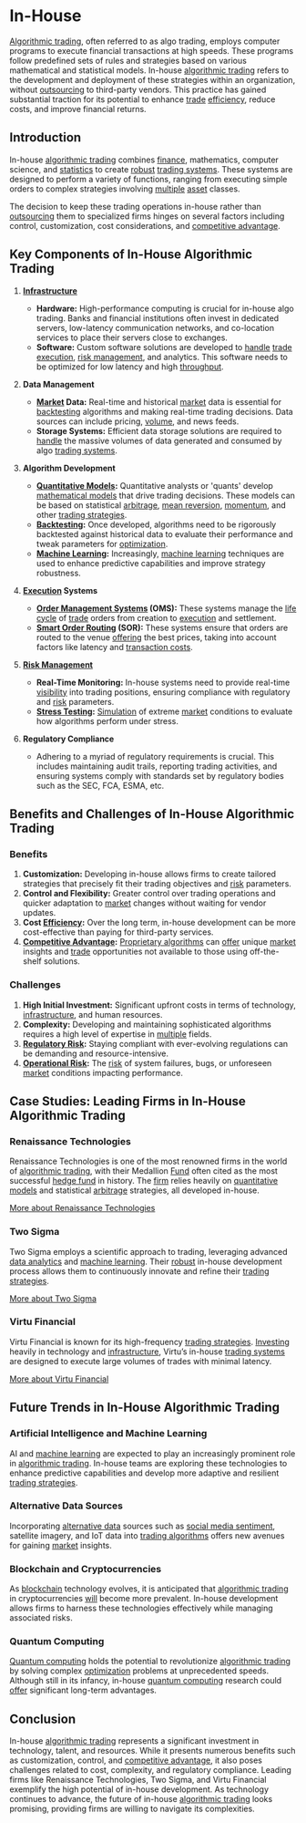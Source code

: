 # In-House

[Algorithmic trading](../a/accountability.md), often referred to as algo trading, employs computer programs to execute financial transactions at high speeds. These programs follow predefined sets of rules and strategies based on various mathematical and statistical models. In-house [algorithmic trading](../a/accountability.md) refers to the development and deployment of these strategies within an organization, without [outsourcing](../o/outsourcing.md) to third-party vendors. This practice has gained substantial traction for its potential to enhance [trade](../t/trade.md) [efficiency](../e/efficiency.md), reduce costs, and improve financial returns.

## Introduction

In-house [algorithmic trading](../a/accountability.md) combines [finance](../f/finance.md), mathematics, computer science, and [statistics](../s/statistics.md) to create [robust](../r/robust.md) [trading systems](../t/trading_systems.md). These systems are designed to perform a variety of functions, ranging from executing simple orders to complex strategies involving [multiple](../m/multiple.md) [asset](../a/asset.md) classes.

The decision to keep these trading operations in-house rather than [outsourcing](../o/outsourcing.md) them to specialized firms hinges on several factors including control, customization, cost considerations, and [competitive advantage](../c/competitive_advantage.md).

## Key Components of In-House Algorithmic Trading

1. **[Infrastructure](../i/infrastructure.md)**
    - **Hardware:** High-performance computing is crucial for in-house algo trading. Banks and financial institutions often invest in dedicated servers, low-latency communication networks, and co-location services to place their servers close to exchanges.
    - **Software:** Custom software solutions are developed to [handle](../h/handle.md) [trade](../t/trade.md) [execution](../e/execution.md), [risk management](../r/risk_management.md), and analytics. This software needs to be optimized for low latency and high [throughput](../t/throughput.md).

2. **Data Management**
    - **[Market](../m/market.md) Data:** Real-time and historical [market](../m/market.md) data is essential for [backtesting](../b/backtesting.md) algorithms and making real-time trading decisions. Data sources can include pricing, [volume](../v/volume.md), and news feeds.
    - **Storage Systems:** Efficient data storage solutions are required to [handle](../h/handle.md) the massive volumes of data generated and consumed by algo [trading systems](../t/trading_systems.md).

3. **Algorithm Development**
    - **[Quantitative Models](../q/quantitative_models.md):** Quantitative analysts or 'quants' develop [mathematical models](../m/mathematical_models_in_trading.md) that drive trading decisions. These models can be based on statistical [arbitrage](../a/arbitrage.md), [mean reversion](../m/mean_reversion.md), [momentum](../m/momentum.md), and other [trading strategies](../t/trading_strategies.md).
    - **[Backtesting](../b/backtesting.md):** Once developed, algorithms need to be rigorously backtested against historical data to evaluate their performance and tweak parameters for [optimization](../o/optimization.md).
    - **[Machine Learning](../m/machine_learning.md):** Increasingly, [machine learning](../m/machine_learning.md) techniques are used to enhance predictive capabilities and improve strategy robustness.

4. **[Execution](../e/execution.md) Systems**
    - **[Order Management Systems](../o/order_management_systems.md) (OMS):** These systems manage the [life cycle](../l/life_cycle.md) of [trade](../t/trade.md) orders from creation to [execution](../e/execution.md) and settlement.
    - **[Smart Order Routing](../s/smart_order_routing.md) (SOR):** These systems ensure that orders are routed to the venue [offering](../o/offering.md) the best prices, taking into account factors like latency and [transaction costs](../t/transaction_costs.md).

5. **[Risk Management](../r/risk_management.md)**
    - **Real-Time Monitoring:** In-house systems need to provide real-time [visibility](../v/visibility.md) into trading positions, ensuring compliance with regulatory and [risk](../r/risk.md) parameters.
    - **[Stress Testing](../s/stress_testing.md):** [Simulation](../s/simulation_in_trading.md) of extreme [market](../m/market.md) conditions to evaluate how algorithms perform under stress.

6. **Regulatory Compliance**
    - Adhering to a myriad of regulatory requirements is crucial. This includes maintaining audit trails, reporting trading activities, and ensuring systems comply with standards set by regulatory bodies such as the SEC, FCA, ESMA, etc.

## Benefits and Challenges of In-House Algorithmic Trading

### Benefits

1. **Customization:** Developing in-house allows firms to create tailored strategies that precisely fit their trading objectives and [risk](../r/risk.md) parameters.
2. **Control and Flexibility:** Greater control over trading operations and quicker adaptation to [market](../m/market.md) changes without waiting for vendor updates.
3. **Cost [Efficiency](../e/efficiency.md):** Over the long term, in-house development can be more cost-effective than paying for third-party services.
4. **[Competitive Advantage](../c/competitive_advantage.md):** [Proprietary algorithms](../p/proprietary_algorithms.md) can [offer](../o/offer.md) unique [market](../m/market.md) insights and [trade](../t/trade.md) opportunities not available to those using off-the-shelf solutions.

### Challenges

1. **High Initial Investment:** Significant upfront costs in terms of technology, [infrastructure](../i/infrastructure.md), and human resources.
2. **Complexity:** Developing and maintaining sophisticated algorithms requires a high level of expertise in [multiple](../m/multiple.md) fields.
3. **[Regulatory Risk](../r/regulatory_risk.md):** Staying compliant with ever-evolving regulations can be demanding and resource-intensive.
4. **[Operational Risk](../o/operational_risk.md):** The [risk](../r/risk.md) of system failures, bugs, or unforeseen [market](../m/market.md) conditions impacting performance.

## Case Studies: Leading Firms in In-House Algorithmic Trading

### Renaissance Technologies

Renaissance Technologies is one of the most renowned firms in the world of [algorithmic trading](../a/accountability.md), with their Medallion [Fund](../f/fund.md) often cited as the most successful [hedge fund](../h/hedge_fund.md) in history. The [firm](../f/firm.md) relies heavily on [quantitative models](../q/quantitative_models.md) and statistical [arbitrage](../a/arbitrage.md) strategies, all developed in-house.

[More about Renaissance Technologies](https://www.rentec.com/)

### Two Sigma

Two Sigma employs a scientific approach to trading, leveraging advanced [data analytics](../d/data_analytics.md) and [machine learning](../m/machine_learning.md). Their [robust](../r/robust.md) in-house development process allows them to continuously innovate and refine their [trading strategies](../t/trading_strategies.md).

[More about Two Sigma](https://www.twosigma.com/)

### Virtu Financial

Virtu Financial is known for its high-frequency [trading strategies](../t/trading_strategies.md). [Investing](../i/investing.md) heavily in technology and [infrastructure](../i/infrastructure.md), Virtu’s in-house [trading systems](../t/trading_systems.md) are designed to execute large volumes of trades with minimal latency.

[More about Virtu Financial](https://www.virtu.com/)

## Future Trends in In-House Algorithmic Trading

### Artificial Intelligence and Machine Learning

AI and [machine learning](../m/machine_learning.md) are expected to play an increasingly prominent role in [algorithmic trading](../a/accountability.md). In-house teams are exploring these technologies to enhance predictive capabilities and develop more adaptive and resilient [trading strategies](../t/trading_strategies.md).

### Alternative Data Sources

Incorporating [alternative data](../a/alternative_data.md) sources such as [social media sentiment](../s/social_media_sentiment.md), satellite imagery, and IoT data into [trading algorithms](../t/trading_algorithms.md) offers new avenues for gaining [market](../m/market.md) insights.

### Blockchain and Cryptocurrencies

As [blockchain](../b/blockchain_in_trading.md) technology evolves, it is anticipated that [algorithmic trading](../a/accountability.md) in cryptocurrencies [will](../w/will.md) become more prevalent. In-house development allows firms to harness these technologies effectively while managing associated risks.

### Quantum Computing

[Quantum computing](../q/quantum_computing_in_trading.md) holds the potential to revolutionize [algorithmic trading](../a/accountability.md) by solving complex [optimization](../o/optimization.md) problems at unprecedented speeds. Although still in its infancy, in-house [quantum computing](../q/quantum_computing_in_trading.md) research could [offer](../o/offer.md) significant long-term advantages.

## Conclusion

In-house [algorithmic trading](../a/accountability.md) represents a significant investment in technology, talent, and resources. While it presents numerous benefits such as customization, control, and [competitive advantage](../c/competitive_advantage.md), it also poses challenges related to cost, complexity, and regulatory compliance. Leading firms like Renaissance Technologies, Two Sigma, and Virtu Financial exemplify the high potential of in-house development. As technology continues to advance, the future of in-house [algorithmic trading](../a/accountability.md) looks promising, providing firms are willing to navigate its complexities.